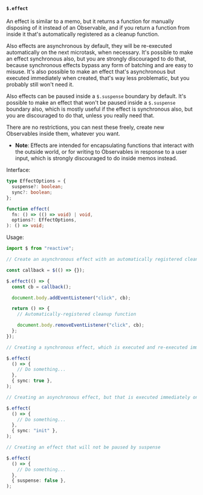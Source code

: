 
#### `$.effect`

An effect is similar to a memo, but it returns a function for manually disposing of it instead of an Observable, and if you return a function from inside it that's automatically registered as a cleanup function.

Also effects are asynchronous by default, they will be re-executed automatically on the next microtask, when necessary. It's possible to make an effect synchronous also, but you are strongly discouraged to do that, because synchronous effects bypass any form of batching and are easy to misuse. It's also possible to make an effect that's asynchronous but executed immediately when created, that's way less problematic, but you probably still won't need it.

Also effects can be paused inside a `$.suspense` boundary by default. It's possible to make an effect that won't be paused inside a `$.suspense` boundary also, which is mostly useful if the effect is synchronous also, but you are discouraged to do that, unless you really need that.

There are no restrictions, you can nest these freely, create new Observables inside them, whatever you want.

- **Note**: Effects are intended for encapsulating functions that interact with the outside world, or for writing to Observables in response to a user input, which is strongly discouraged to do inside memos instead.

Interface:

```ts
type EffectOptions = {
  suspense?: boolean;
  sync?: boolean;
};

function effect(
  fn: () => (() => void) | void,
  options?: EffectOptions,
): () => void;
```

Usage:

```ts
import $ from "reactive";

// Create an asynchronous effect with an automatically registered cleanup function

const callback = $(() => {});

$.effect(() => {
  const cb = callback();

  document.body.addEventListener("click", cb);

  return () => {
    // Automatically-registered cleanup function

    document.body.removeEventListener("click", cb);
  };
});

// Creating a synchronous effect, which is executed and re-executed immediately when needed

$.effect(
  () => {
    // Do something...
  },
  { sync: true },
);

// Creating an asynchronous effect, but that is executed immediately on creation

$.effect(
  () => {
    // Do something...
  },
  { sync: "init" },
);

// Creating an effect that will not be paused by suspense

$.effect(
  () => {
    // Do something...
  },
  { suspense: false },
);
```

